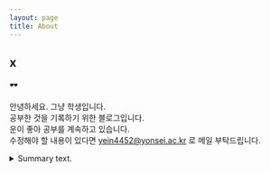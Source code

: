 ```yaml
---
layout: page
title: About
---
```


## x
&#128374;

안녕하세요. 그냥 학생입니다.  
공부한 것을 기록하기 위한 블로그입니다.  
운이 좋아 공부를 계속하고 있습니다.  
수정해야 할 내용이 있다면 <a href="mailto:info@example.com?subject=subject&cc=cc@example.com">yein4452@yonsei.ac.kr </a>로 메일 부탁드립니다.
<html>
  <details>
  <summary>Summary text.</summary>
  <code style="white-space:nowrap;">Hello World, how is it going?</code>
  </details>
</html>






